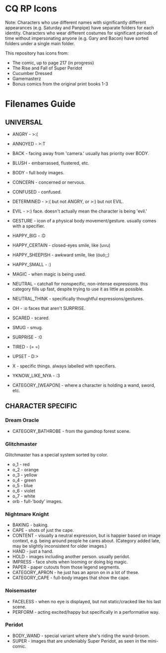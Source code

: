 # CQ RP Icons

Note: Characters who use different names with significantly different appearances (e.g. Saturday and Panpipe) have separate folders for each identity. Characters who wear different costumes for significant periods of time without impersonating anyone (e.g. Gary and Bacon) have sorted folders under a single main folder.

This repository has icons from:
- The comic, up to page 217 (in progress)
- The Rise and Fall of Super Peridot
- Cucumber Dressed
- Gamemasterz
- Bonus comics from the original print books 1-3

# Filenames Guide

## UNIVERSAL

- ANGRY - >:(
- ANNOYED - >:T
- BACK - facing away from 'camera.' usually has priority over BODY.
- BLUSH - embarrassed, flustered, etc.
- BODY - full body images.
- CONCERN - concerned or nervous.
- CONFUSED - confused.
- DETERMINED - >:( but not ANGRY, or >:) but not EVIL.
- EVIL - >:) face. doesn't actually mean the character is being 'evil.'
- GESTURE - icon of a physical body movement/gesture. usually comes with a specifier.
- HAPPY_BIG - :D
- HAPPY_CERTAIN - closed-eyes smile, like (uvu)
- HAPPY_SHEEPISH - awkward smile, like (óuò;;)
- HAPPY_SMALL - :)
- MAGIC - when magic is being used.
- NEUTRAL - catchall for nonspecific, non-intense expressions. this category fills up fast, despite trying to use it as little as possible.
- NEUTRAL_THINK - specifically thoughtful expressions/gestures.
- OH - :o faces that aren't SURPRISE.
- SCARED - scared.
- SMUG - smug.
- SURPRISE - :0
- TIRED - (= =)
- UPSET - D:>
- X - specific things. always labelled with specifiers.
- YKNOW_LIKE_NYA - :3

- CATEGORY_\[WEAPON] - where a character is holding a wand, sword, etc.



## CHARACTER SPECIFIC

### Dream Oracle
- CATEGORY_BATHROBE - from the gumdrop forest scene.

### Glitchmaster
Glitchmaster has a special system sorted by color.
- o_1 - red
- o_2 - orange
- o_3 - yellow
- o_4 - green
- o_5 - blue
- o_6 - violet
- o_7 - white
- orb - full-'body' images.

### Nightmare Knight
- BAKING - baking.
- CAPE - shots of just the cape.
- CONTENT - visually a neutral expression, but is happier based on image context, e.g. being around people he cares about. (Category added late, may be slightly inconsistent for older images.)
- HAND - just a hand.
- HOLD - images including another person. usually peridot.
- IMPRESS - face shots when looming or doing big magic.
- PAPER - paper cutouts from those legend segments.
- CATEGORY_APRON - he just has an apron on in a lot of these.
- CATEGORY_CAPE - full-body images that show the cape.

### Noisemaster
- FACELESS - when no eye is displayed, but not static/cracked like his last scene.
- PERFORM - acting excited/happy but specifically in a performative way.

### Peridot
- BODY_WAND - special variant where she's riding the wand-broom.
- SUPER - images that are undeniably Super Peridot, as seen in the mini-comic.